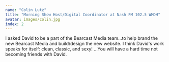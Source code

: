 ```yaml
---
name: "Colin Lutz"
title: "Morning Show Host/Digital Coordinator at Nash FM 102.5 WMDH"
avatar: images/colin.jpg
index: 2
---
```

I asked David to be a part of the Bearcast Media team...to help brand the new Bearcast Media and build/design the new website. I think David's work speaks for itself: clean, classic, and sexy! ...You will have a hard time not becoming friends with David.
